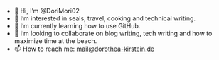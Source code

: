 - 👋 Hi, I’m @DoriMori02
- 👀 I’m interested in seals, travel, cooking and technical writing.
- 🌱 I’m currently learning how to use GitHub.
- 💞️ I’m looking to collaborate on blog writing, tech writing and how to maximize time at the beach.
- 📫 How to reach me: mail@dorothea-kirstein.de

<!---
DoriMori02/DoriMori02 is a ✨ special ✨ repository because its `README.md` (this file) appears on your GitHub profile.
You can click the Preview link to take a look at your changes.
--->
